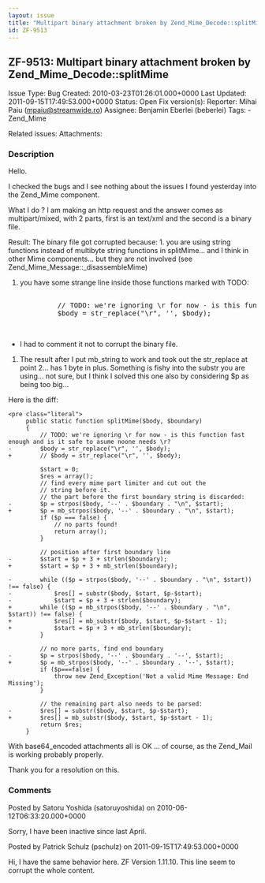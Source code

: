 ```yaml
---
layout: issue
title: "Multipart binary attachment broken by Zend_Mime_Decode::splitMime"
id: ZF-9513
---
```


ZF-9513: Multipart binary attachment broken by Zend\_Mime\_Decode::splitMime
----------------------------------------------------------------------------

 Issue Type: Bug Created: 2010-03-23T01:26:01.000+0000 Last Updated: 2011-09-15T17:49:53.000+0000 Status: Open Fix version(s): 
 Reporter:  Mihai Paiu (mpaiu@streamwide.ro)  Assignee:  Benjamin Eberlei (beberlei)  Tags: - Zend\_Mime
 
 Related issues: 
 Attachments: 
### Description

Hello.

I checked the bugs and I see nothing about the issues I found yesterday into the Zend\_Mime component.

What I do ? I am making an http request and the answer comes as multipart/mixed, with 2 parts, first is an text/xml and the second is a binary file.

Result: The binary file got corrupted because: 1. you are using string functions instead of multibyte string functions in splitMime... and I think in other Mime components... but they are not involved (see Zend\_Mime\_Message::\_disassembleMime)

1. you have some strange line inside those functions marked with TODO:
 

    <pre class="literal"> 
            // TODO: we're ignoring \r for now - is this function fast enough and is it safe to asume noone needs \r?
            $body = str_replace("\r", '', $body); 


- I had to comment it not to corrupt the binary file.

1. The result after I put mb\_string to work and took out the str\_replace at point 2... has 1 byte in plus. Something is fishy into the substr you are using... not sure, but I think I solved this one also by considering $p as being too big...

Here is the diff:

 
    <pre class="literal"> 
         public static function splitMime($body, $boundary)
         {
             // TODO: we're ignoring \r for now - is this function fast enough and is it safe to asume noone needs \r?
    -        $body = str_replace("\r", '', $body);
    +        // $body = str_replace("\r", '', $body);
     
             $start = 0;
             $res = array();
             // find every mime part limiter and cut out the
             // string before it.
             // the part before the first boundary string is discarded:
    -        $p = strpos($body, '--' . $boundary . "\n", $start);
    +        $p = mb_strpos($body, '--' . $boundary . "\n", $start);
             if ($p === false) {
                 // no parts found!
                 return array();
             }
     
             // position after first boundary line
    -        $start = $p + 3 + strlen($boundary);
    +        $start = $p + 3 + mb_strlen($boundary);
     
    -        while (($p = strpos($body, '--' . $boundary . "\n", $start)) !== false) {
    -            $res[] = substr($body, $start, $p-$start);
    -            $start = $p + 3 + strlen($boundary);
    +        while (($p = mb_strpos($body, '--' . $boundary . "\n", $start)) !== false) {
    +            $res[] = mb_substr($body, $start, $p-$start - 1);
    +            $start = $p + 3 + mb_strlen($boundary);
             }
     
             // no more parts, find end boundary
    -        $p = strpos($body, '--' . $boundary . '--', $start);
    +        $p = mb_strpos($body, '--' . $boundary . '--', $start);
             if ($p===false) {
                 throw new Zend_Exception('Not a valid Mime Message: End Missing');
             }
     
             // the remaining part also needs to be parsed:
    -        $res[] = substr($body, $start, $p-$start);
    +        $res[] = mb_substr($body, $start, $p-$start - 1);
             return $res;
         }


With base64\_encoded attachments all is OK ... of course, as the Zend\_Mail is working probably properly.

Thank you for a resolution on this.

 

 

### Comments

Posted by Satoru Yoshida (satoruyoshida) on 2010-06-12T06:33:20.000+0000

Sorry, I have been inactive since last April.

 

 

Posted by Patrick Schulz (pschulz) on 2011-09-15T17:49:53.000+0000

Hi, I have the same behavior here. ZF Version 1.11.10. This line seem to corrupt the whole content.

 

 